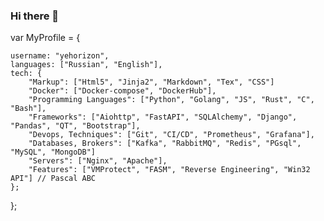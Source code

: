 ### Hi there 👋

<!--
Many years of commercial and fun development. 
Read my notes & check my blog. 
- 📫 How to reach me: 
     - telegram: @yehorizon
Below are few of my skills.

-->

var MyProfile = {

    username: "yehorizon",
    languages: ["Russian", "English"],
    tech: {
        "Markup": ["Html5", "Jinja2", "Markdown", "Tex", "CSS"]
        "Docker": ["Docker-compose", "DockerHub"],
        "Programming Languages": ["Python", "Golang", "JS", "Rust", "C", "Bash"],
        "Frameworks": ["Aiohttp", "FastAPI", "SQLAlchemy", "Django", "Pandas", "QT", "Bootstrap"],
        "Devops, Techniques": ["Git", "CI/CD", "Prometheus", "Grafana"],
        "Databases, Brokers": ["Kafka", "RabbitMQ", "Redis", "PGsql", "MySQL", "MongoDB"]
        "Servers": ["Nginx", "Apache"],
        "Features": ["VMProtect", "FASM", "Reverse Engineering", "Win32 API"] // Pascal ABC 
    };    
};
